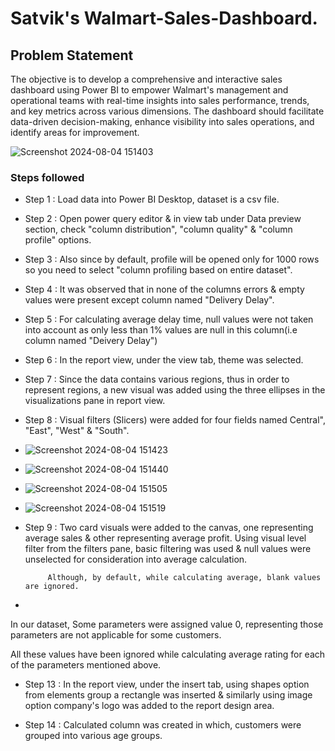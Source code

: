 # Satvik's Walmart-Sales-Dashboard.

## Problem Statement

The objective is to develop a comprehensive and interactive sales dashboard using Power BI to empower Walmart's management and operational teams with real-time insights into sales performance, trends, and key metrics across various dimensions. The dashboard should facilitate data-driven decision-making, enhance visibility into sales operations, and identify areas for improvement.

![Screenshot 2024-08-04 151403](https://github.com/user-attachments/assets/67e880a6-06a5-4605-a46f-ac601430782f)


### Steps followed 

- Step 1 : Load data into Power BI Desktop, dataset is a csv file.
- Step 2 : Open power query editor & in view tab under Data preview section, check "column distribution", "column quality" & "column profile" options.
- Step 3 : Also since by default, profile will be opened only for 1000 rows so you need to select "column profiling based on entire dataset".
- Step 4 : It was observed that in none of the columns errors & empty values were present except column named "Delivery Delay".
- Step 5 : For calculating average delay time, null values were not taken into account as only less than 1% values are null in this column(i.e column named "Deivery Delay") 
- Step 6 : In the report view, under the view tab, theme was selected.
- Step 7 : Since the data contains various regions, thus in order to represent regions, a new visual was added using the three ellipses in the visualizations pane in report view. 
- Step 8 : Visual filters (Slicers) were added for four fields named Central", "East", "West" & "South".
- ![Screenshot 2024-08-04 151423](https://github.com/user-attachments/assets/ad68a88e-1cef-410c-b8fa-6492e12ec479)
- ![Screenshot 2024-08-04 151440](https://github.com/user-attachments/assets/0cd1a6e7-0f7e-453e-8a32-959231cb5caf)
- ![Screenshot 2024-08-04 151505](https://github.com/user-attachments/assets/b3a0ca91-05ee-404d-a271-3c940e1fa8d8)
- ![Screenshot 2024-08-04 151519](https://github.com/user-attachments/assets/11d5563e-8519-40d3-af9e-4deed7022400)
- Step 9 : Two card visuals were added to the canvas, one representing average sales  & other representing average profit.
           Using visual level filter from the filters pane, basic filtering was used & null values were unselected for consideration into average calculation.
           
           Although, by default, while calculating average, blank values are ignored.
- 

  
In our dataset, Some parameters were assigned value 0, representing those parameters are not applicable for some customers.

All these values have been ignored while calculating average rating for each of the parameters mentioned above.

- Step 13 : In the report view, under the insert tab, using shapes option from elements group a rectangle was inserted & similarly using image option company's logo was added to the report design area. 

- Step 14 : Calculated column was created in which, customers were grouped into various age groups.


        
